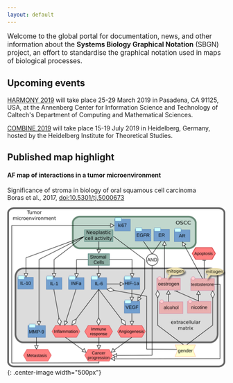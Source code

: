 ```yaml
---
layout: default
---
```


<p style="font-size:110%;">Welcome to the global portal for documentation, news, and other information about the <strong>Systems Biology Graphical Notation</strong> (SBGN) project, an effort to standardise the graphical notation used in maps of biological processes.</p>

## Upcoming events 

[HARMONY 2019](http://co.mbine.org/events/HARMONY_2019) will take place 25-29 March 2019 in Pasadena, CA 91125, USA, at the Annenberg Center for Information Science and Technology of Caltech's Department of Computing and Mathematical Sciences.  

[COMBINE 2019](http://co.mbine.org/events/COMBINE_2019) will take place 15-19 July 2019 in Heidelberg, Germany, hosted by the Heidelberg Institute for Theoretical Studies.

## Published map highlight

#### AF map of interactions in a tumor microenvironment  

Significance of stroma in biology of oral squamous cell carcinoma  
Boras et al., 2017, [doi:10.5301/tj.5000673](https://dx.doi.org/10.5301/tj.5000673)  

![boras_activitynetwork](images/published_maps/boras_activitynetwork.png){: .center-image width="500px"}
